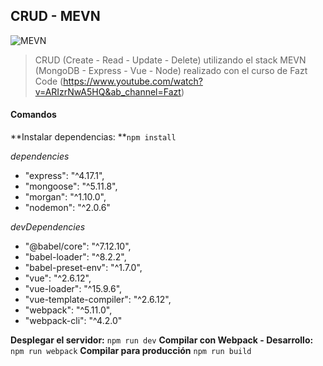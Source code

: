 ## CRUD - MEVN

![MEVN](https://i.ytimg.com/vi/ARIzrNwA5HQ/maxresdefault.jpg)

> CRUD (Create - Read - Update - Delete) utilizando el stack MEVN (MongoDB - Express - Vue - Node) realizado con el curso de Fazt Code (https://www.youtube.com/watch?v=ARIzrNwA5HQ&ab_channel=Fazt)

#### Comandos

**Instalar dependencias: **`npm install`

*dependencies*
- "express": "^4.17.1",
- "mongoose": "^5.11.8",
- "morgan": "^1.10.0",
- "nodemon": "^2.0.6"

*devDependencies*
- "@babel/core": "^7.12.10",
- "babel-loader": "^8.2.2",
- "babel-preset-env": "^1.7.0",
- "vue": "^2.6.12",
- "vue-loader": "^15.9.6",
- "vue-template-compiler": "^2.6.12",
- "webpack": "^5.11.0",
- "webpack-cli": "^4.2.0"

**Desplegar el servidor:**  `npm run dev`
**Compilar con Webpack - Desarrollo:**  `npm run webpack`
**Compilar para producción**  `npm run build`
